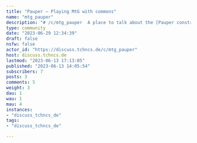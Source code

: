 ```yaml
---
title: "Pauper – Playing MtG with commons" 
name: "mtg_pauper"
description: "# /c/mtg_pauper  A place to talk about the [Pauper constructed format](https://magic.wizards.com/en/banned-restricted-list), a popular way to play the trading card game Magic: the Gathering!# Rules  - Please be nice  - Please keep posts related to the Pauper format"
type: community
date: "2023-06-29 12:34:39"
draft: false
nsfw: false
actor_id: "https://discuss.tchncs.de/c/mtg_pauper"
host: discuss.tchncs.de
lastmod: "2023-06-13 17:13:05"
published: "2023-06-13 14:05:54"
subscribers: 7
posts: 3
comments: 5
weight: 3
dau: 1
wau: 1
mau: 4
instances:
- "discuss_tchncs_de"
tags: 
- "discuss_tchncs_de"

---
```


